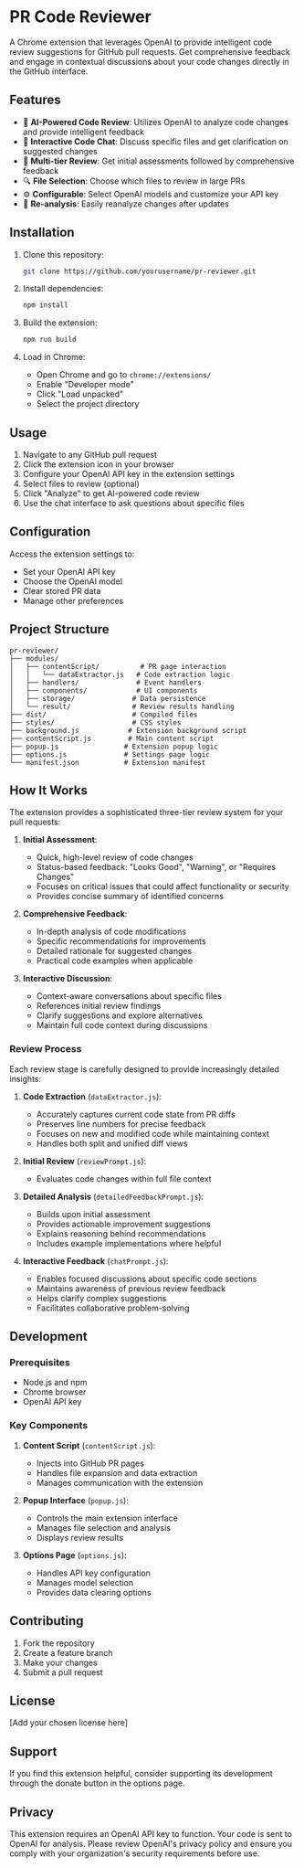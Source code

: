# PR Code Reviewer

A Chrome extension that leverages OpenAI to provide intelligent code review suggestions for GitHub pull requests. Get comprehensive feedback and engage in contextual discussions about your code changes directly in the GitHub interface.

## Features

- 🤖 **AI-Powered Code Review**: Utilizes OpenAI to analyze code changes and provide intelligent feedback
- 💬 **Interactive Code Chat**: Discuss specific files and get clarification on suggested changes
- 📝 **Multi-tier Review**: Get initial assessments followed by comprehensive feedback
- 🔍 **File Selection**: Choose which files to review in large PRs
- ⚙️ **Configurable**: Select OpenAI models and customize your API key
- 🔄 **Re-analysis**: Easily reanalyze changes after updates

## Installation

1. Clone this repository:
   ```bash
   git clone https://github.com/yourusername/pr-reviewer.git
   ```

2. Install dependencies:
   ```bash
   npm install
   ```

3. Build the extension:
   ```bash
   npm run build
   ```

4. Load in Chrome:
   - Open Chrome and go to `chrome://extensions/`
   - Enable "Developer mode"
   - Click "Load unpacked"
   - Select the project directory

## Usage

1. Navigate to any GitHub pull request
2. Click the extension icon in your browser
3. Configure your OpenAI API key in the extension settings
4. Select files to review (optional)
5. Click "Analyze" to get AI-powered code review
6. Use the chat interface to ask questions about specific files

## Configuration

Access the extension settings to:
- Set your OpenAI API key
- Choose the OpenAI model
- Clear stored PR data
- Manage other preferences

## Project Structure

```
pr-reviewer/
├── modules/
│   ├── contentScript/          # PR page interaction
│   │   └── dataExtractor.js   # Code extraction logic
│   ├── handlers/              # Event handlers
│   ├── components/            # UI components
│   ├── storage/              # Data persistence
│   └── result/               # Review results handling
├── dist/                     # Compiled files
├── styles/                   # CSS styles
├── background.js            # Extension background script
├── contentScript.js         # Main content script
├── popup.js                # Extension popup logic
├── options.js              # Settings page logic
└── manifest.json           # Extension manifest
```

## How It Works

The extension provides a sophisticated three-tier review system for your pull requests:

1. **Initial Assessment**:
   - Quick, high-level review of code changes
   - Status-based feedback: "Looks Good", "Warning", or "Requires Changes"
   - Focuses on critical issues that could affect functionality or security
   - Provides concise summary of identified concerns

2. **Comprehensive Feedback**:
   - In-depth analysis of code modifications
   - Specific recommendations for improvements
   - Detailed rationale for suggested changes
   - Practical code examples when applicable

3. **Interactive Discussion**:
   - Context-aware conversations about specific files
   - References initial review findings
   - Clarify suggestions and explore alternatives
   - Maintain full code context during discussions

### Review Process

Each review stage is carefully designed to provide increasingly detailed insights:

1. **Code Extraction** (`dataExtractor.js`):
   - Accurately captures current code state from PR diffs
   - Preserves line numbers for precise feedback
   - Focuses on new and modified code while maintaining context
   - Handles both split and unified diff views

2. **Initial Review** (`reviewPrompt.js`):
   - Evaluates code changes within full file context

3. **Detailed Analysis** (`detailedFeedbackPrompt.js`):
   - Builds upon initial assessment
   - Provides actionable improvement suggestions
   - Explains reasoning behind recommendations
   - Includes example implementations where helpful

4. **Interactive Feedback** (`chatPrompt.js`):
   - Enables focused discussions about specific code sections
   - Maintains awareness of previous review feedback
   - Helps clarify complex suggestions
   - Facilitates collaborative problem-solving

## Development

### Prerequisites
- Node.js and npm
- Chrome browser
- OpenAI API key

### Key Components

1. **Content Script** (`contentScript.js`):
   - Injects into GitHub PR pages
   - Handles file expansion and data extraction
   - Manages communication with the extension

2. **Popup Interface** (`popup.js`):
   - Controls the main extension interface
   - Manages file selection and analysis
   - Displays review results

3. **Options Page** (`options.js`):
   - Handles API key configuration
   - Manages model selection
   - Provides data clearing options

## Contributing

1. Fork the repository
2. Create a feature branch
3. Make your changes
4. Submit a pull request

## License

[Add your chosen license here]

## Support

If you find this extension helpful, consider supporting its development through the donate button in the options page.

## Privacy

This extension requires an OpenAI API key to function. Your code is sent to OpenAI for analysis. Please review OpenAI's privacy policy and ensure you comply with your organization's security requirements before use.
